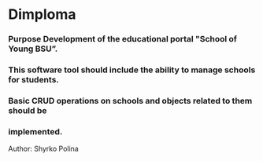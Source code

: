 # Dimploma 
### **Purpose** Development of the educational portal "School of Young BSU”.
### This software tool should include the ability to manage schools for students. 
### Basic CRUD operations on schools and objects related to them should be 
### implemented.





Author: Shyrko Polina
